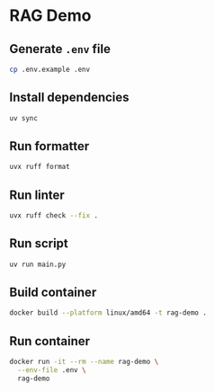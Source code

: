# RAG Demo

## Generate `.env` file

```bash
cp .env.example .env
```

## Install dependencies

```bash
uv sync
```

## Run formatter

```bash
uvx ruff format
```

## Run linter

```bash
uvx ruff check --fix .
```

## Run script

```bash
uv run main.py
```

## Build container

```bash
docker build --platform linux/amd64 -t rag-demo .
```

## Run container

```bash
docker run -it --rm --name rag-demo \
  --env-file .env \
  rag-demo
```
